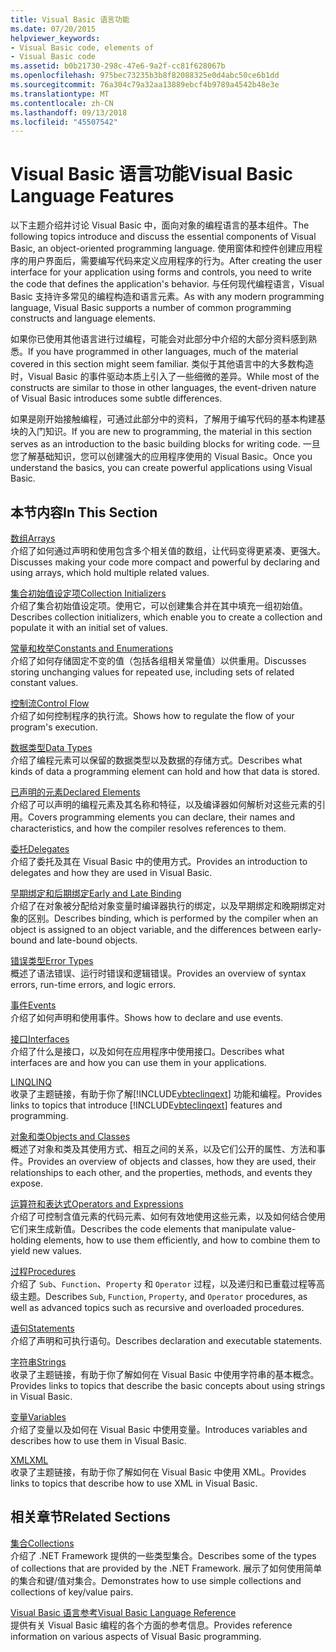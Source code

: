 ```yaml
---
title: Visual Basic 语言功能
ms.date: 07/20/2015
helpviewer_keywords:
- Visual Basic code, elements of
- Visual Basic code
ms.assetid: b0b21730-298c-47e6-9a2f-cc81f628067b
ms.openlocfilehash: 975bec73235b3b8f82088325e0d4abc50ce6b1dd
ms.sourcegitcommit: 76a304c79a32aa13889ebcf4b9789a4542b48e3e
ms.translationtype: MT
ms.contentlocale: zh-CN
ms.lasthandoff: 09/13/2018
ms.locfileid: "45507542"
---
```

# <a name="visual-basic-language-features"></a><span data-ttu-id="f84b3-102">Visual Basic 语言功能</span><span class="sxs-lookup"><span data-stu-id="f84b3-102">Visual Basic Language Features</span></span>
<span data-ttu-id="f84b3-103">以下主题介绍并讨论 Visual Basic 中，面向对象的编程语言的基本组件。</span><span class="sxs-lookup"><span data-stu-id="f84b3-103">The following topics introduce and discuss the essential components of Visual Basic, an object-oriented programming language.</span></span> <span data-ttu-id="f84b3-104">使用窗体和控件创建应用程序的用户界面后，需要编写代码来定义应用程序的行为。</span><span class="sxs-lookup"><span data-stu-id="f84b3-104">After creating the user interface for your application using forms and controls, you need to write the code that defines the application's behavior.</span></span> <span data-ttu-id="f84b3-105">与任何现代编程语言，Visual Basic 支持许多常见的编程构造和语言元素。</span><span class="sxs-lookup"><span data-stu-id="f84b3-105">As with any modern programming language, Visual Basic supports a number of common programming constructs and language elements.</span></span>  
  
 <span data-ttu-id="f84b3-106">如果你已使用其他语言进行过编程，可能会对此部分中介绍的大部分资料感到熟悉。</span><span class="sxs-lookup"><span data-stu-id="f84b3-106">If you have programmed in other languages, much of the material covered in this section might seem familiar.</span></span> <span data-ttu-id="f84b3-107">类似于其他语言中的大多数构造时，Visual Basic 的事件驱动本质上引入了一些细微的差异。</span><span class="sxs-lookup"><span data-stu-id="f84b3-107">While most of the constructs are similar to those in other languages, the event-driven nature of Visual Basic introduces some subtle differences.</span></span>  
  
 <span data-ttu-id="f84b3-108">如果是刚开始接触编程，可通过此部分中的资料，了解用于编写代码的基本构建基块的入门知识。</span><span class="sxs-lookup"><span data-stu-id="f84b3-108">If you are new to programming, the material in this section serves as an introduction to the basic building blocks for writing code.</span></span> <span data-ttu-id="f84b3-109">一旦您了解基础知识，您可以创建强大的应用程序使用的 Visual Basic。</span><span class="sxs-lookup"><span data-stu-id="f84b3-109">Once you understand the basics, you can create powerful applications using Visual Basic.</span></span>  
  
## <a name="in-this-section"></a><span data-ttu-id="f84b3-110">本节内容</span><span class="sxs-lookup"><span data-stu-id="f84b3-110">In This Section</span></span>  
 [<span data-ttu-id="f84b3-111">数组</span><span class="sxs-lookup"><span data-stu-id="f84b3-111">Arrays</span></span>](../../../visual-basic/programming-guide/language-features/arrays/index.md)  
 <span data-ttu-id="f84b3-112">介绍了如何通过声明和使用包含多个相关值的数组，让代码变得更紧凑、更强大。</span><span class="sxs-lookup"><span data-stu-id="f84b3-112">Discusses making your code more compact and powerful by declaring and using arrays, which hold multiple related values.</span></span>  
  
 [<span data-ttu-id="f84b3-113">集合初始值设定项</span><span class="sxs-lookup"><span data-stu-id="f84b3-113">Collection Initializers</span></span>](../../../visual-basic/programming-guide/language-features/collection-initializers/index.md)  
 <span data-ttu-id="f84b3-114">介绍了集合初始值设定项。使用它，可以创建集合并在其中填充一组初始值。</span><span class="sxs-lookup"><span data-stu-id="f84b3-114">Describes collection initializers, which enable you to create a collection and populate it with an initial set of values.</span></span>  
  
 [<span data-ttu-id="f84b3-115">常量和枚举</span><span class="sxs-lookup"><span data-stu-id="f84b3-115">Constants and Enumerations</span></span>](../../../visual-basic/programming-guide/language-features/constants-enums/index.md)  
 <span data-ttu-id="f84b3-116">介绍了如何存储固定不变的值（包括各组相关常量值）以供重用。</span><span class="sxs-lookup"><span data-stu-id="f84b3-116">Discusses storing unchanging values for repeated use, including sets of related constant values.</span></span>  
  
 [<span data-ttu-id="f84b3-117">控制流</span><span class="sxs-lookup"><span data-stu-id="f84b3-117">Control Flow</span></span>](../../../visual-basic/programming-guide/language-features/control-flow/index.md)  
 <span data-ttu-id="f84b3-118">介绍了如何控制程序的执行流。</span><span class="sxs-lookup"><span data-stu-id="f84b3-118">Shows how to regulate the flow of your program's execution.</span></span>  
  
 [<span data-ttu-id="f84b3-119">数据类型</span><span class="sxs-lookup"><span data-stu-id="f84b3-119">Data Types</span></span>](../../../visual-basic/programming-guide/language-features/data-types/index.md)  
 <span data-ttu-id="f84b3-120">介绍了编程元素可以保留的数据类型以及数据的存储方式。</span><span class="sxs-lookup"><span data-stu-id="f84b3-120">Describes what kinds of data a programming element can hold and how that data is stored.</span></span>  
  
 [<span data-ttu-id="f84b3-121">已声明的元素</span><span class="sxs-lookup"><span data-stu-id="f84b3-121">Declared Elements</span></span>](../../../visual-basic/programming-guide/language-features/declared-elements/index.md)  
 <span data-ttu-id="f84b3-122">介绍了可以声明的编程元素及其名称和特征，以及编译器如何解析对这些元素的引用。</span><span class="sxs-lookup"><span data-stu-id="f84b3-122">Covers programming elements you can declare, their names and characteristics, and how the compiler resolves references to them.</span></span>  
  
 [<span data-ttu-id="f84b3-123">委托</span><span class="sxs-lookup"><span data-stu-id="f84b3-123">Delegates</span></span>](../../../visual-basic/programming-guide/language-features/delegates/index.md)  
 <span data-ttu-id="f84b3-124">介绍了委托及其在 Visual Basic 中的使用方式。</span><span class="sxs-lookup"><span data-stu-id="f84b3-124">Provides an introduction to delegates and how they are used in Visual Basic.</span></span>  
  
 [<span data-ttu-id="f84b3-125">早期绑定和后期绑定</span><span class="sxs-lookup"><span data-stu-id="f84b3-125">Early and Late Binding</span></span>](../../../visual-basic/programming-guide/language-features/early-late-binding/index.md)  
 <span data-ttu-id="f84b3-126">介绍了在对象被分配给对象变量时编译器执行的绑定，以及早期绑定和晚期绑定对象的区别。</span><span class="sxs-lookup"><span data-stu-id="f84b3-126">Describes binding, which is performed by the compiler when an object is assigned to an object variable, and the differences between early-bound and late-bound objects.</span></span>  
  
 [<span data-ttu-id="f84b3-127">错误类型</span><span class="sxs-lookup"><span data-stu-id="f84b3-127">Error Types</span></span>](../../../visual-basic/programming-guide/language-features/error-types.md)  
 <span data-ttu-id="f84b3-128">概述了语法错误、运行时错误和逻辑错误。</span><span class="sxs-lookup"><span data-stu-id="f84b3-128">Provides an overview of syntax errors, run-time errors, and logic errors.</span></span>  
  
 [<span data-ttu-id="f84b3-129">事件</span><span class="sxs-lookup"><span data-stu-id="f84b3-129">Events</span></span>](../../../visual-basic/programming-guide/language-features/events/index.md)  
 <span data-ttu-id="f84b3-130">介绍了如何声明和使用事件。</span><span class="sxs-lookup"><span data-stu-id="f84b3-130">Shows how to declare and use events.</span></span>  
  
 [<span data-ttu-id="f84b3-131">接口</span><span class="sxs-lookup"><span data-stu-id="f84b3-131">Interfaces</span></span>](../../../visual-basic/programming-guide/language-features/interfaces/index.md)  
 <span data-ttu-id="f84b3-132">介绍了什么是接口，以及如何在应用程序中使用接口。</span><span class="sxs-lookup"><span data-stu-id="f84b3-132">Describes what interfaces are and how you can use them in your applications.</span></span>  
  
 [<span data-ttu-id="f84b3-133">LINQ</span><span class="sxs-lookup"><span data-stu-id="f84b3-133">LINQ</span></span>](../../../visual-basic/programming-guide/language-features/linq/index.md)  
 <span data-ttu-id="f84b3-134">收录了主题链接，有助于你了解[!INCLUDE[vbteclinqext](~/includes/vbteclinqext-md.md)] 功能和编程。</span><span class="sxs-lookup"><span data-stu-id="f84b3-134">Provides links to topics that introduce [!INCLUDE[vbteclinqext](~/includes/vbteclinqext-md.md)] features and programming.</span></span>  
  
 [<span data-ttu-id="f84b3-135">对象和类</span><span class="sxs-lookup"><span data-stu-id="f84b3-135">Objects and Classes</span></span>](../../../visual-basic/programming-guide/language-features/objects-and-classes/index.md)  
 <span data-ttu-id="f84b3-136">概述了对象和类及其使用方式、相互之间的关系，以及它们公开的属性、方法和事件。</span><span class="sxs-lookup"><span data-stu-id="f84b3-136">Provides an overview of objects and classes, how they are used, their relationships to each other, and the properties, methods, and events they expose.</span></span>  
  
 [<span data-ttu-id="f84b3-137">运算符和表达式</span><span class="sxs-lookup"><span data-stu-id="f84b3-137">Operators and Expressions</span></span>](../../../visual-basic/programming-guide/language-features/operators-and-expressions/index.md)  
 <span data-ttu-id="f84b3-138">介绍了可控制含值元素的代码元素、如何有效地使用这些元素，以及如何结合使用它们来生成新值。</span><span class="sxs-lookup"><span data-stu-id="f84b3-138">Describes the code elements that manipulate value-holding elements, how to use them efficiently, and how to combine them to yield new values.</span></span>  
  
 [<span data-ttu-id="f84b3-139">过程</span><span class="sxs-lookup"><span data-stu-id="f84b3-139">Procedures</span></span>](../../../visual-basic/programming-guide/language-features/procedures/index.md)  
 <span data-ttu-id="f84b3-140">介绍了 `Sub`、`Function`、`Property` 和 `Operator` 过程，以及递归和已重载过程等高级主题。</span><span class="sxs-lookup"><span data-stu-id="f84b3-140">Describes `Sub`, `Function`, `Property`, and `Operator` procedures, as well as advanced topics such as recursive and overloaded procedures.</span></span>  
  
 [<span data-ttu-id="f84b3-141">语句</span><span class="sxs-lookup"><span data-stu-id="f84b3-141">Statements</span></span>](../../../visual-basic/programming-guide/language-features/statements.md)  
 <span data-ttu-id="f84b3-142">介绍了声明和可执行语句。</span><span class="sxs-lookup"><span data-stu-id="f84b3-142">Describes declaration and executable statements.</span></span>  
  
 [<span data-ttu-id="f84b3-143">字符串</span><span class="sxs-lookup"><span data-stu-id="f84b3-143">Strings</span></span>](../../../visual-basic/programming-guide/language-features/strings/index.md)  
 <span data-ttu-id="f84b3-144">收录了主题链接，有助于你了解如何在 Visual Basic 中使用字符串的基本概念。</span><span class="sxs-lookup"><span data-stu-id="f84b3-144">Provides links to topics that describe the basic concepts about using strings in Visual Basic.</span></span>  
  
 [<span data-ttu-id="f84b3-145">变量</span><span class="sxs-lookup"><span data-stu-id="f84b3-145">Variables</span></span>](../../../visual-basic/programming-guide/language-features/variables/index.md)  
 <span data-ttu-id="f84b3-146">介绍了变量以及如何在 Visual Basic 中使用变量。</span><span class="sxs-lookup"><span data-stu-id="f84b3-146">Introduces variables and describes how to use them in Visual Basic.</span></span>  
  
 [<span data-ttu-id="f84b3-147">XML</span><span class="sxs-lookup"><span data-stu-id="f84b3-147">XML</span></span>](../../../visual-basic/programming-guide/language-features/xml/index.md)  
 <span data-ttu-id="f84b3-148">收录了主题链接，有助于你了解如何在 Visual Basic 中使用 XML。</span><span class="sxs-lookup"><span data-stu-id="f84b3-148">Provides links to topics that describe how to use XML in Visual Basic.</span></span>  
  
## <a name="related-sections"></a><span data-ttu-id="f84b3-149">相关章节</span><span class="sxs-lookup"><span data-stu-id="f84b3-149">Related Sections</span></span>

 [<span data-ttu-id="f84b3-150">集合</span><span class="sxs-lookup"><span data-stu-id="f84b3-150">Collections</span></span>](../../../visual-basic/programming-guide/concepts/collections.md)  
 <span data-ttu-id="f84b3-151">介绍了 .NET Framework 提供的一些类型集合。</span><span class="sxs-lookup"><span data-stu-id="f84b3-151">Describes some of the types of collections that are provided by the .NET Framework.</span></span> <span data-ttu-id="f84b3-152">展示了如何使用简单的集合和键/值对集合。</span><span class="sxs-lookup"><span data-stu-id="f84b3-152">Demonstrates how to use simple collections and collections of key/value pairs.</span></span>  
  
 [<span data-ttu-id="f84b3-153">Visual Basic 语言参考</span><span class="sxs-lookup"><span data-stu-id="f84b3-153">Visual Basic Language Reference</span></span>](../../../visual-basic/language-reference/index.md)  
 <span data-ttu-id="f84b3-154">提供有关 Visual Basic 编程的各个方面的参考信息。</span><span class="sxs-lookup"><span data-stu-id="f84b3-154">Provides reference information on various aspects of Visual Basic programming.</span></span>
